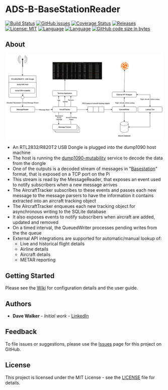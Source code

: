 # ADS-B-BaseStationReader

[![Build Status](https://github.com/davewalker5/ADS-B-BaseStationReader/workflows/.NET%20Core%20CI%20Build/badge.svg)](https://github.com/davewalker5/ADS-B-BaseStationReader/actions)
[![GitHub issues](https://img.shields.io/github/issues/davewalker5/ADS-B-BaseStationReader)](https://github.com/davewalker5/ADS-B-BaseStationReader/issues)
[![Coverage Status](https://coveralls.io/repos/github/davewalker5/ADS-B-BaseStationReader/badge.svg?branch=main)](https://coveralls.io/github/davewalker5/ADS-B-BaseStationReader?branch=main)
[![Releases](https://img.shields.io/github/v/release/davewalker5/ADS-B-BaseStationReader.svg?include_prereleases)](https://github.com/davewalker5/ADS-B-BaseStationReader/releases)
[![License: MIT](https://img.shields.io/badge/License-MIT-blue.svg)](https://github.com/davewalker5/ADS-B-BaseStationReader/blob/master/LICENSE)
[![Language](https://img.shields.io/badge/language-c%23-blue.svg)](https://github.com/davewalker5/ADS-B-BaseStationReader/)
[![Language](https://img.shields.io/badge/database-SQLite-blue.svg)](https://github.com/davewalker5/ADS-B-BaseStationReader/)
[![GitHub code size in bytes](https://img.shields.io/github/languages/code-size/davewalker5/ADS-B-BaseStationReader)](https://github.com/davewalker5/ADS-B-BaseStationReader/)

## About

![Application Schematic](Diagrams/application-schematic.png)

- An RTL2832/R820T2 USB Dongle is plugged into the dump1090 host machine
- The host is running the [dump1090-mutability](https://github.com/adsb-related-code/dump1090-mutability) service to decode the data from the dongle
- One of the outputs is a decoded stream of messages in "[Basestation](http://woodair.net/sbs/article/barebones42_socket_data.htm)" format, that is exposed on a TCP port on the Pi
- This stream is read by the MessageReader, that exposes an event used to notify subscribers when a new message arrives
- The AircraftTracker subscribes to these events and passes each new message to the message parsers to have the information it contains extracted into an aircraft tracking object
- The AircraftTracker enqueues each new tracking object for asynchronous writing to the SQLite database
- It also exposes events to notify subscribers when aircraft are added, updated and removed
- On a timed interval, the QueuedWriter processes pending writes from the the queue
- External API integrations are supported for automatic/manual lookup of:
  - Live and historical flight details
  - Airline details
  - Aircraft details
  - METAR reporting

## Getting Started

Please see the [Wiki](https://github.com/davewalker5/ADS-B-BaseStationReader/wiki) for configuration details and the user guide.

## Authors

- **Dave Walker** - _Initial work_ - [LinkedIn](https://www.linkedin.com/in/davewalker5/)

## Feedback

To file issues or suggestions, please use the [Issues](https://github.com/davewalker5/ADS-B-BaseStationReader/issues) page for this project on GitHub.

## License

This project is licensed under the MIT License - see the [LICENSE](LICENSE) file for details.

